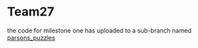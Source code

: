 # Team27

the code for milestone one has uploaded to a sub-branch named [parsons_puzzles](https://github.cs.adelaide.edu.au/MCI-Projects-2020/Team27/tree/parsons_puzzles) 
